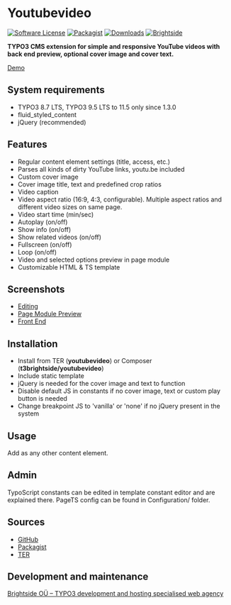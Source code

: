 # Youtubevideo
[![Software License](https://img.shields.io/badge/license-GPLv2-brightgreen.svg?style=flat)](LICENSE.txt)
[![Packagist](https://img.shields.io/packagist/v/t3brightside/youtubevideo.svg?style=flat)](https://packagist.org/packages/t3brightside/youtubevideo)
[![Downloads](https://poser.pugx.org/t3brightside/youtubevideo/downloads)](https://packagist.org/packages/t3brightside/youtubevideo)
[![Brightside](https://img.shields.io/badge/by-t3brightside.com-orange.svg?style=flat)](https://t3brightside.com)


**TYPO3 CMS extension for simple and responsive YouTube videos with back end preview, optional cover image and cover text.**

[Demo](https://microtemplate.t3brightside.com)

## System requirements

- TYPO3 8.7 LTS, TYPO3 9.5 LTS to 11.5 only since 1.3.0
- fluid_styled_content
- jQuery (recommended)

## Features

- Regular content element settings (title, access, etc.)
- Parses all kinds of dirty YouTube links, youtu.be included
- Custom cover image
- Cover image title, text and predefined crop ratios
- Video caption
- Video aspect ratio (16:9, 4:3, configurable). Multiple aspect ratios and different video sizes on same page.
- Video start time (min/sec)
- Autoplay (on/off)
- Show info (on/off)
- Show related videos (on/off)
- Fullscreen (on/off)
- Loop (on/off)
- Video and selected options preview in page module
- Customizable HTML & TS template

## Screenshots

- [Editing](Documentation/Screenshots/youtubevideo_edit.jpg)
- [Page Module Preview](Documentation/Screenshots/youtubevideo_page_module.jpg)
- [Front End](Documentation/Screenshots/youtubevideo_front_end.jpg)

## Installation

-  Install from TER (**youtubevideo**) or Composer (**t3brightside/youtubevideo**)
-  Include static template
-  jQuery is needed for the cover image and text to function
-  Disable default JS in constants if no cover image, text or custom play button is needed
-  Change breakpoint JS to 'vanilla' or 'none' if no jQuery present in the system

## Usage

Add as any other content element.

## Admin

TypoScript constants can be edited in template constant editor and are explained there.
PageTS config can be found in Configuration/ folder.

## Sources

- [GitHub](https://github.com/t3brightside/youtubevideo)
- [Packagist](https://packagist.org/packages/t3brightside/youtubevideo)
- [TER](https://extensions.typo3.org/extension/youtubevideo/)

Development and maintenance
---------------------------

[Brightside OÜ – TYPO3 development and hosting specialised web agency](https://t3brightside.com)
